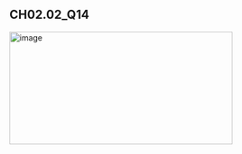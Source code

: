 ## CH02.02_Q14
<img width="395" height="200" alt="image" src="https://github.com/user-attachments/assets/b242813b-8bce-4e43-ad15-f2229aec1a04" />

